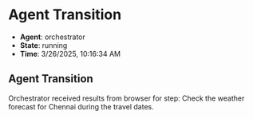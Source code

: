# Agent Transition

- **Agent**: orchestrator
- **State**: running
- **Time**: 3/26/2025, 10:16:34 AM

## Agent Transition

Orchestrator received results from browser for step: Check the weather forecast for Chennai during the travel dates.

